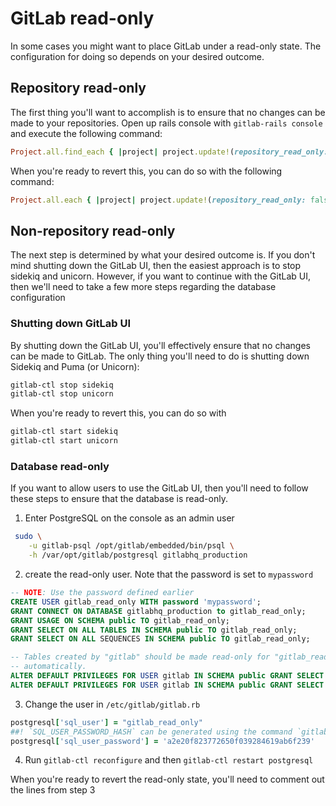 # GitLab read-only

In some cases you might want to place GitLab under a read-only state.
The configuration for doing so depends on your desired outcome.

## Repository read-only

The first thing you'll want to accomplish is to ensure that no changes can be made to your repositories.
Open up rails console with `gitlab-rails console` and execute the following command:

```rb
Project.all.find_each { |project| project.update!(repository_read_only: true) }
```

When you're ready to revert this, you can do so with the following command:

```rb
Project.all.each { |project| project.update!(repository_read_only: false) }
```



## Non-repository read-only

The next step is determined by what your desired outcome is.
If you don't mind shutting down the GitLab UI, then the easiest approach is to stop sidekiq and unicorn.
However, if you want to continue with the GitLab UI, then we'll need to take a few more steps regarding the database configuration

### Shutting down GitLab UI

By shutting down the GitLab UI, you'll effectively ensure that no changes can be made to GitLab.
The only thing you'll need to do is shutting down Sidekiq and Puma (or Unicorn):

```sh
gitlab-ctl stop sidekiq
gitlab-ctl stop unicorn
```

When you're ready to revert this, you can do so with

```sh
gitlab-ctl start sidekiq
gitlab-ctl start unicorn
```

### Database read-only

If you want to allow users to use the GitLab UI, then you'll need to follow these steps to ensure that the database is read-only.

1. Enter PostgreSQL on the console as an admin user
```sh
 sudo \
    -u gitlab-psql /opt/gitlab/embedded/bin/psql \
    -h /var/opt/gitlab/postgresql gitlabhq_production
```
2.  create the read-only user. Note that the password is set to `mypassword`
```sql
-- NOTE: Use the password defined earlier
CREATE USER gitlab_read_only WITH password 'mypassword';
GRANT CONNECT ON DATABASE gitlabhq_production to gitlab_read_only;
GRANT USAGE ON SCHEMA public TO gitlab_read_only;
GRANT SELECT ON ALL TABLES IN SCHEMA public TO gitlab_read_only;
GRANT SELECT ON ALL SEQUENCES IN SCHEMA public TO gitlab_read_only;

-- Tables created by "gitlab" should be made read-only for "gitlab_read_only"
-- automatically.
ALTER DEFAULT PRIVILEGES FOR USER gitlab IN SCHEMA public GRANT SELECT ON TABLES TO gitlab_read_only;
ALTER DEFAULT PRIVILEGES FOR USER gitlab IN SCHEMA public GRANT SELECT ON SEQUENCES TO gitlab_read_only;
```
3. Change the user in `/etc/gitlab/gitlab.rb`
```rb
postgresql['sql_user'] = "gitlab_read_only"
##! `SQL_USER_PASSWORD_HASH` can be generated using the command `gitlab-ctl pg-password-md5 gitlab_read_only` 
postgresql['sql_user_password'] = 'a2e20f823772650f039284619ab6f239' 
```

4. Run `gitlab-ctl reconfigure` and then `gitlab-ctl restart postgresql`

When you're ready to revert the read-only state, you'll need to comment out the lines from step 3
